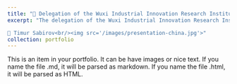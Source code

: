 ```yaml
---
title: "🤝 Delegation of the Wuxi Industrial Innovation Research Institute visited of the ISR Lab"
excerpt: "The delegation of the Wuxi Industrial Innovation Research Institute visited of the Intelligent Space Robotics Lab. (Skoltech Center for Digital Engineering) as part of a visit to Skoltech. The Head of the laboratory, Associate Professor Dzmitry Tsetserukou and a students of the Master's programs Engineering Systems and Advance Computational Science Ziang Guo, Koffivi Fidèle Gbagbe told about its researches and development, in particular, about research on UAVs, haptics (robot petrol station), large language models and self-driving cars. Arrangements for co-operation reached.

📸 Timur Sabirov<br/><img src='/images/presentation-china.jpg'>"
collection: portfolio
---
```


This is an item in your portfolio. It can be have images or nice text. If you name the file .md, it will be parsed as markdown. If you name the file .html, it will be parsed as HTML. 
